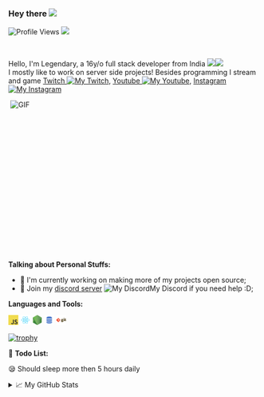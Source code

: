 ### Hey there <img src="https://media.giphy.com/media/hvRJCLFzcasrR4ia7z/giphy.gif" width="25px">

![Profile Views](https://komarev.com/ghpvc/?username=LEGENDARY-KING&color=brightgreen)
![](https://hit.yhype.me/github/profile?user_id=42164385)

<br />

Hello, I'm  Legendary, a 16y/o full stack developer from India <img src="https://cdn.discordapp.com/emojis/649216868682432522.gif?v=1" width="22px"><img src="https://cdn.discordapp.com/emojis/649216868074127360.gif?v=1" width="22px">
<br>
I mostly like to work on server side projects!
Besides programming I stream and game [Twitch <img alt="My Twitch" width="20px" src="https://assets.help.twitch.tv/Glitch_Purple_RGB.png" />](https://www.twitch.tv/legendary_king007), [Youtube <img alt="My Youtube" width="20px" src="https://cdn.iconscout.com/icon/free/png-256/youtube-85-226402.png" />](https://www.youtube.com/c/legendaryking007), [Instagram <img alt="My Instagram" width="20px" src="https://upload.wikimedia.org/wikipedia/commons/thumb/5/58/Instagram-Icon.png/1025px-Instagram-Icon.png" />](https://www.instagram.com/leg_7ex631_)

  <img align="right" alt="GIF" src="https://github.com/abhisheknaiidu/abhisheknaiidu/blob/master/code.gif?raw=true" width="500" height="320" />
  
**Talking about Personal Stuffs:**

- 👨 I'm currently working on making more of my projects open source;
- 💬 Join my [discord server](https://discord.gg/9e8UKUc)  <img alt="My Discord" width="22px" src="https://cdn.jsdelivr.net/npm/simple-icons@v3/icons/discord.svg" />My Discord
 if you need help :D;

**Languages and Tools:**  

<code><img height="20" src="https://raw.githubusercontent.com/github/explore/80688e429a7d4ef2fca1e82350fe8e3517d3494d/topics/javascript/javascript.png"></code>
<code><img height="20" src="https://raw.githubusercontent.com/github/explore/80688e429a7d4ef2fca1e82350fe8e3517d3494d/topics/react/react.png"></code>
<code><img height="20" src="https://raw.githubusercontent.com/github/explore/80688e429a7d4ef2fca1e82350fe8e3517d3494d/topics/nodejs/nodejs.png"></code>
<code><img height="20" src="https://raw.githubusercontent.com/github/explore/80688e429a7d4ef2fca1e82350fe8e3517d3494d/topics/sql/sql.png"></code>
<code><img height="20" src="https://raw.githubusercontent.com/github/explore/80688e429a7d4ef2fca1e82350fe8e3517d3494d/topics/git/git.png"></code>

[![trophy](https://github-profile-trophy.vercel.app/?username=LEGENDARY-KING&theme=onedark)](https://github.com/ryo-ma/github-profile-trophy)


🥶 **Todo List:**
<!-- TODO-IST:START -->        
😪   Should sleep more then 5 hours daily
<!-- TODO-IST:END -->


<details>
<summary>📈 My GitHub Stats</summary>

![LEGENDARY KINGS's GitHub stats](https://github-readme-stats.vercel.app/api?username=LEGENDARY-KING&theme=radical&show_icons=true)
![LEGENDARY KINGS's GitHub stats](https://github-readme-stats.vercel.app/api/top-langs?username=LEGENDARY-KING&theme=radical)
</details>
